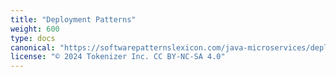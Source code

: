 ```yaml
---
title: "Deployment Patterns"
weight: 600
type: docs
canonical: "https://softwarepatternslexicon.com/java-microservices/deployment"
license: "© 2024 Tokenizer Inc. CC BY-NC-SA 4.0"
---
```

